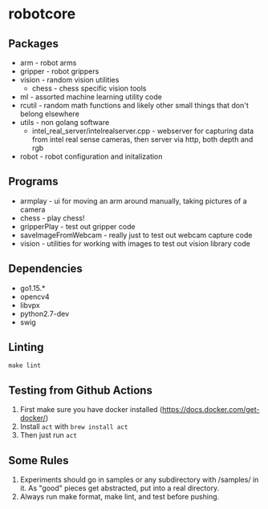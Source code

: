 # robotcore

## Packages

* arm - robot arms
* gripper - robot grippers
* vision - random vision utilities
  * chess - chess specific vision tools
* ml - assorted machine learning utility code
* rcutil - random math functions and likely other small things that don't belong elsewhere
* utils - non golang software
  * intel_real_server/intelrealserver.cpp - webserver for capturing data from intel real sense cameras, then server via http, both depth and rgb
* robot - robot configuration and initalization

## Programs
* armplay - ui for moving an arm around manually, taking pictures of a camera
* chess - play chess!
* gripperPlay - test out gripper code
* saveImageFromWebcam - really just to test out webcam capture code
* vision - utilities for working with images to test out vision library code

## Dependencies

* go1.15.*
* opencv4
* libvpx
* python2.7-dev
* swig

## Linting

```
make lint
```

## Testing from Github Actions

1. First make sure you have docker installed (https://docs.docker.com/get-docker/)
2. Install `act` with `brew install act`
3. Then just run `act`

## Some Rules
1. Experiments should go in samples or any subdirectory with /samples/ in it. As "good" pieces get abstracted, put into a real directory.
2. Always run make format, make lint, and test before pushing.

